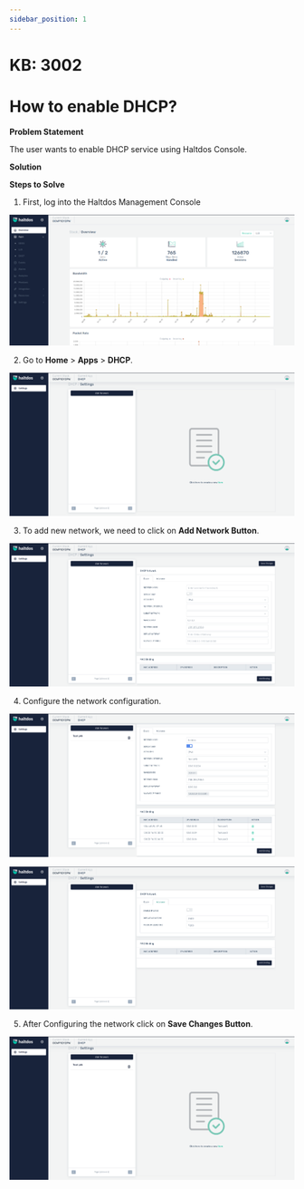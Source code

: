 ```yaml
---
sidebar_position: 1
---
```


# KB: 3002

# How to enable DHCP?

**Problem Statement**

The user wants to enable DHCP service using Haltdos Console.

**Solution**

**Steps to Solve**

1. First, log into the Haltdos Management Console

![kb-3002](/img/platform/kb/overview_kb_3002_1.png)

2. Go to **Home** > **Apps** > **DHCP**.

![kb-3002](/img/platform/kb/add_dhcp_kb_3002_2.png)

3. To add new network, we need to click on **Add Network Button**.

![kb-3002](/img/platform/kb/dhcp_kb_3002_3.png)

4. Configure the network configuration.

![kb-3002](/img/platform/kb/basic_kb_3002_4.png)

![kb-3002](/img/platform/kb/advance_kb_3002_4.png)

5. After Configuring the network click on **Save Changes Button**.

![kb-3002](/img/platform/kb/save_config_kb_3002_5.png)